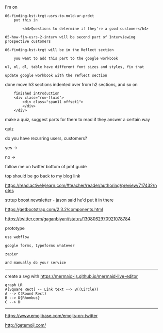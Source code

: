 i'm on 

    06-finding-bst-trgt-usrs-to-mold-ur-prdct
        put this in

            <h4>Questions to determine if they're a good customer</h4> 

    05-how-fin-usrs-2-interv will be second part of Interviewing prospective customers

    06-finding-bst-trgt will be in the Reflect section

        you want to add this part to the google workbook

    ul, ol, dl, table have different font sizes and styles, fix that

    update google workbook with the reflect section

done
    move h3 sections indented over from h2 sections, and so on

        finished introduction
        <div class="row-fluid">
            <div class="span11 offset1">
            </div>
        </div>

make a quiz, suggest parts for them to read if they answer a certain way

quiz

do you have recurring users, customers?

yes
    -> 

no
    -> 

follow me on twitter
    bottom of pmf guide

top should be go back to my blog link

https://read.activelylearn.com/#teacher/reader/authoring/preview/717432/notes

strtup boost newsletter - jason said he'd put it in there

https://getbootstrap.com/2.3.2/components.html

https://twitter.com/gaganbiyani/status/1308062970921078784

prototype

    use webflow

    google forms, typeforms whatever

    zapier

    and manually do your service

----------------------
create a svg with https://mermaid-js.github.io/mermaid-live-editor
```mermaid
graph LR
A[Square Rect] -- Link text --> B((Circle))
A --> C(Round Rect)
B --> D{Rhombus}
C --> D
```
----------------------



https://www.emojibase.com/emojis-on-twitter

http://getemoji.com/